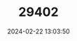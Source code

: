 ---
title: "29402"
category: "Euryoryzomys emmonsae"
draft: false
date: 2024-02-22 13:03:50
languages:
  English: ["Emmons's Rice Rat"]
---